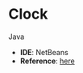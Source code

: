 # Clock
Java

- **IDE**: NetBeans
- **Reference**: [here](https://youtu.be/U63PV3u4aeQ?si=rvnCS8EFBrh80aXF)
